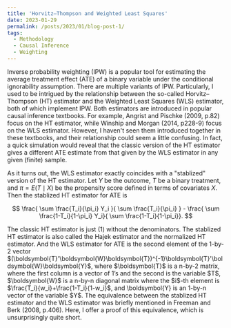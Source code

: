 ```yaml
---
title: 'Horvitz–Thompson and Weighted Least Squares'
date: 2023-01-29
permalink: /posts/2023/01/blog-post-1/
tags:
  - Methodology
  - Causal Inference
  - Weighting
---
```



Inverse probability weighting (IPW) is a popular tool for estimating the average treatment effect (ATE) of a binary variable under the conditional ignorability assumption. There are multiple variants of IPW. Particularly, I used to be intrigued by the relationship between the so-called Horvitz–Thompson (HT) estimator and the Weighted Least Squares (WLS) estimator, both of which implement IPW. Both estimators are introduced in popular causal inference textbooks. For example, Angrist and Pischke (2009, p.82) focus on the HT estimator, while Winship and Morgan (2014, p228-9) focus on the WLS estimator. However, I haven't seen them introduced together in these textbooks, and their relationship could seem a little confusing. In fact, a quick simulation would reveal that the classic version of the HT estimator gives a different ATE estimate from that given by the WLS estimator in any given (finite) sample. 

As it turns out, the WLS estimator exactly coincides with a "stablized" version of the HT estimator. Let $Y$ be the outcome, $T$ be a binary treatment, and $\pi=E(T \mid X)$ be the propensity score defined in terms of covariates $X$. Then the stablized HT estimator for ATE is 
<p style="text-align: center;">$$ \frac{ \sum  \frac{T_i}{\pi_i} Y_i }{  \sum \frac{T_i}{\pi_i} } - \frac{ \sum \frac{1-T_i}{1-\pi_i} Y_i}{ \sum \frac{1-T_i}{1-\pi_i}}. $$</p>
The classic HT estimator is just (1) without the denominators. The stablized HT estimator is also called the Hajek estimator and the normalized HT estimator. And the WLS estimator for ATE is the second element of the 1-by-2 vector $(\boldsymbol{T}'\boldsymbol{W}\boldsymbol{T})^{-1}\boldsymbol{T}'\boldsymbol{W}\boldsymbol{Y}$, where $\boldsymbol{T}$ is a n-by-2 matrix, where the first column is a vector of 1’s and the second is the variable $T$, $\boldsymbol{W}$ is a n-by-n diagonal matrix where the $i$-th element is $\frac{T_i}{w_i}+\frac{1-T_i}{1-w_i}$, and \boldsymbol{Y} is an 1-by-n vector of the variable $Y$. The equivalence between the stablized HT estimator and the WLS estimator was briefly mentioned in Freeman and Berk (2008, p.406). Here, I offer a proof of this equivalence, which is unsurprisingly quite short. 
